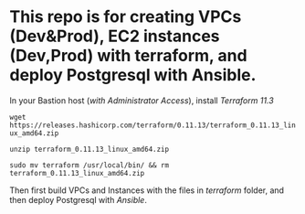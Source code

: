 # This repo is for creating VPCs (Dev&Prod), EC2 instances (Dev,Prod) with terraform, and deploy Postgresql with Ansible. 

In your Bastion host (_with Administrator Access_), install _Terraform 11.3_ 

`wget https://releases.hashicorp.com/terraform/0.11.13/terraform_0.11.13_linux_amd64.zip`

`unzip terraform_0.11.13_linux_amd64.zip`

`sudo mv terraform /usr/local/bin/ && rm terraform_0.11.13_linux_amd64.zip`

Then first build VPCs and Instances with the files in _terraform_ folder, and then deploy Postgresql with _Ansible_. 
